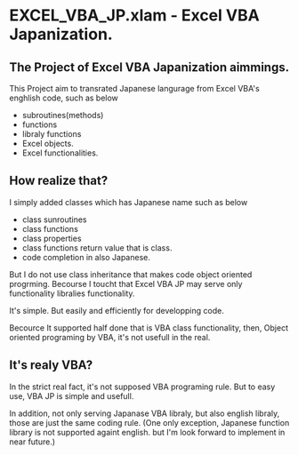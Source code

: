 # EXCEL_VBA_JP.xlam - Excel VBA Japanization.

## The Project of Excel VBA Japanization aimmings.

This Project aim to transrated Japanese langurage from Excel VBA's enghlish code, such as below

 - subroutines(methods)
 - functions
 - libraly functions
 - Excel objects.
 - Excel functionalities.

## How realize that?

I simply added classes which has Japanese name such as below

 - class sunroutines
 - class functions
 - class properties
 - class functions return value that is class.
 - code completion in also Japanese.

But I do not use class inheritance that makes code object oriented progrming.
Becourse I toucht that Excel VBA JP may serve only functionality libralies functionality.

It's simple. But easily and efficiently for developping code.

Becource It supported half done that is VBA class functionality, then, Object oriented programing by VBA, it's not usefull in the real.

## It's realy VBA?

In the strict real fact, it's not supposed VBA programing rule.
But to easy use, VBA JP is simple and usefull.

In addition, not only serving Japanase VBA libraly, but also english libraly, those are just the same coding rule.
(One only exception, Japanese function library is not supported againt english. but I'm look forward to implement in near future.)

